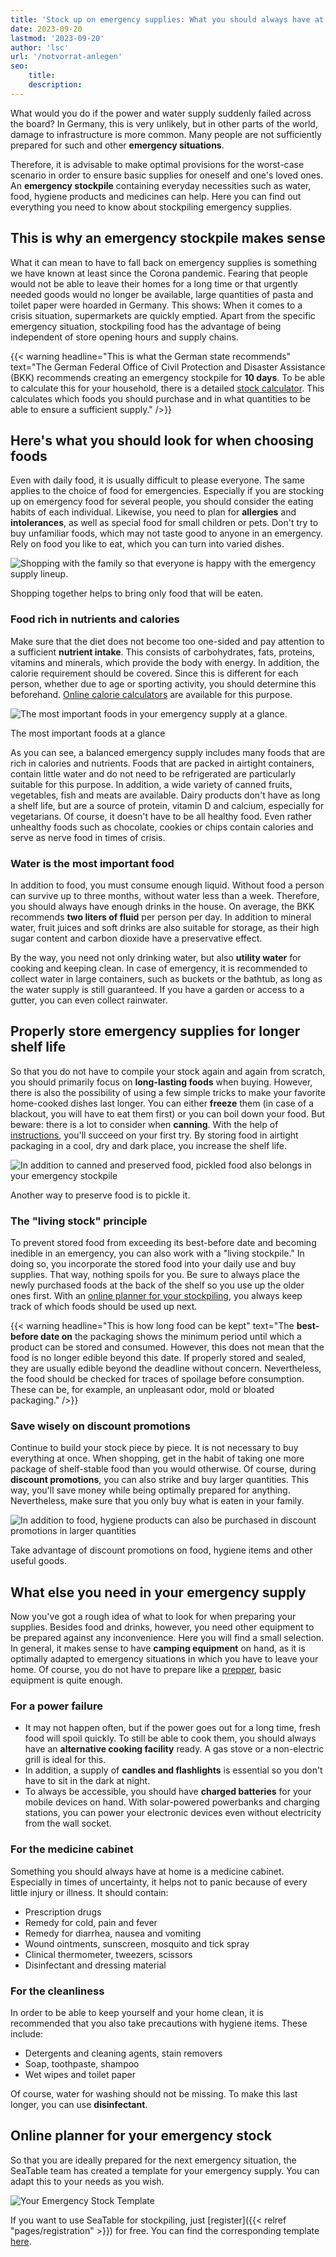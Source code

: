 ```yaml
---
title: 'Stock up on emergency supplies: What you should always have at home'
date: 2023-09-20
lastmod: '2023-09-20'
author: 'lsc'
url: '/notvorrat-anlegen'
seo:
    title:
    description:
---
```


What would you do if the power and water supply suddenly failed across the board? In Germany, this is very unlikely, but in other parts of the world, damage to infrastructure is more common. Many people are not sufficiently prepared for such and other **emergency situations**.

Therefore, it is advisable to make optimal provisions for the worst-case scenario in order to ensure basic supplies for oneself and one's loved ones. An **emergency stockpile** containing everyday necessities such as water, food, hygiene products and medicines can help. Here you can find out everything you need to know about stockpiling emergency supplies.

## This is why an emergency stockpile makes sense

What it can mean to have to fall back on emergency supplies is something we have known at least since the Corona pandemic. Fearing that people would not be able to leave their homes for a long time or that urgently needed goods would no longer be available, large quantities of pasta and toilet paper were hoarded in Germany. This shows: When it comes to a crisis situation, supermarkets are quickly emptied. Apart from the specific emergency situation, stockpiling food has the advantage of being independent of store opening hours and supply chains.

{{< warning headline="This is what the German state recommends" text="The German Federal Office of Civil Protection and Disaster Assistance (BKK) recommends creating an emergency stockpile for **10 days**. To be able to calculate this for your household, there is a detailed [stock calculator](https://www.ernaehrungsvorsorge.de/private-vorsorge/notvorrat/vorratskalkulator). This calculates which foods you should purchase and in what quantities to be able to ensure a sufficient supply." />}}

## Here's what you should look for when choosing foods

Even with daily food, it is usually difficult to please everyone. The same applies to the choice of food for emergencies. Especially if you are stocking up on emergency food for several people, you should consider the eating habits of each individual. Likewise, you need to plan for **allergies** and **intolerances**, as well as special food for small children or pets. Don't try to buy unfamiliar foods, which may not taste good to anyone in an emergency. Rely on food you like to eat, which you can turn into varied dishes.

![Shopping with the family so that everyone is happy with the emergency supply lineup.](images/pexels-gustavo-fring-3985062-min-1-min-711x474.jpg)

Shopping together helps to bring only food that will be eaten.

### Food rich in nutrients and calories

Make sure that the diet does not become too one-sided and pay attention to a sufficient **nutrient intake**. This consists of carbohydrates, fats, proteins, vitamins and minerals, which provide the body with energy. In addition, the calorie requirement should be covered. Since this is different for each person, whether due to age or sporting activity, you should determine this beforehand. [Online calorie calculators](https://www.esn.com/pages/kalorienrechner) are available for this purpose.

![The most important foods in your emergency supply at a glance.](images/Notvorratsliste-1-e1695036643833-711x1101.png)

The most important foods at a glance

As you can see, a balanced emergency supply includes many foods that are rich in calories and nutrients. Foods that are packed in airtight containers, contain little water and do not need to be refrigerated are particularly suitable for this purpose. In addition, a wide variety of canned fruits, vegetables, fish and meats are available. Dairy products don't have as long a shelf life, but are a source of protein, vitamin D and calcium, especially for vegetarians. Of course, it doesn't have to be all healthy food. Even rather unhealthy foods such as chocolate, cookies or chips contain calories and serve as nerve food in times of crisis.

### Water is the most important food

In addition to food, you must consume enough liquid. Without food a person can survive up to three months, without water less than a week. Therefore, you should always have enough drinks in the house. On average, the BKK recommends **two liters of fluid** per person per day. In addition to mineral water, fruit juices and soft drinks are also suitable for storage, as their high sugar content and carbon dioxide have a preservative effect.

By the way, you need not only drinking water, but also **utility water** for cooking and keeping clean. In case of emergency, it is recommended to collect water in large containers, such as buckets or the bathtub, as long as the water supply is still guaranteed. If you have a garden or access to a gutter, you can even collect rainwater.

## Properly store emergency supplies for longer shelf life

So that you do not have to compile your stock again and again from scratch, you should primarily focus on **long-lasting foods** when buying. However, there is also the possibility of using a few simple tricks to make your favorite home-cooked dishes last longer. You can either **freeze** them (in case of a blackout, you will have to eat them first) or you can boil down your food. But beware: there is a lot to consider when **canning**. With the help of [instructions](https://www.oma-kocht.de/wie-einkochen-anleitung-einsteiger-einwecken/), you'll succeed on your first try. By storing food in airtight packaging in a cool, dry and dark place, you increase the shelf life.

![In addition to canned and preserved food, pickled food also belongs in your emergency stockpile](images/cans-881098_640.jpg)

Another way to preserve food is to pickle it.

### The "living stock" principle

To prevent stored food from exceeding its best-before date and becoming inedible in an emergency, you can also work with a "living stockpile." In doing so, you incorporate the stored food into your daily use and buy supplies. That way, nothing spoils for you. Be sure to always place the newly purchased foods at the back of the shelf so you use up the older ones first. With an [online planner for your stockpiling](https://seatable.io/en/notvorrat-anlegen/#Online-Planer_fuer_Ihren_Notvorrat), you always keep track of which foods should be used up next.

{{< warning headline="This is how long food can be kept" text="The **best-before date on** the packaging shows the minimum period until which a product can be stored and consumed. However, this does not mean that the food is no longer edible beyond this date. If properly stored and sealed, they are usually edible beyond the deadline without concern. Nevertheless, the food should be checked for traces of spoilage before consumption. These can be, for example, an unpleasant odor, mold or bloated packaging." />}}

### Save wisely on discount promotions

Continue to build your stock piece by piece. It is not necessary to buy everything at once. When shopping, get in the habit of taking one more package of shelf-stable food than you would otherwise. Of course, during **discount promotions**, you can also strike and buy larger quantities. This way, you'll save money while being optimally prepared for anything. Nevertheless, make sure that you only buy what is eaten in your family.

![In addition to food, hygiene products can also be purchased in discount promotions in larger quantities](images/eduardo-soares-RTPrTSooj0c-unsplash-min-scaled-e1695208799536-711x634.jpg)

Take advantage of discount promotions on food, hygiene items and other useful goods.

## What else you need in your emergency supply

Now you've got a rough idea of what to look for when preparing your supplies. Besides food and drinks, however, you need other equipment to be prepared against any inconvenience. Here you will find a small selection. In general, it makes sense to have **camping equipment** on hand, as it is optimally adapted to emergency situations in which you have to leave your home. Of course, you do not have to prepare like a [prepper](https://www.deutschlandfunk.de/prepper-in-deutschland-immer-bereit-fuer-die-naechste-100.html), basic equipment is quite enough.

### For a power failure

- It may not happen often, but if the power goes out for a long time, fresh food will spoil quickly. To still be able to cook them, you should always have an **alternative cooking facility** ready. A gas stove or a non-electric grill is ideal for this.
- In addition, a supply of **candles and flashlights** is essential so you don't have to sit in the dark at night.
- To always be accessible, you should have **charged batteries** for your mobile devices on hand. With solar-powered powerbanks and charging stations, you can power your electronic devices even without electricity from the wall socket.

### For the medicine cabinet

Something you should always have at home is a medicine cabinet. Especially in times of uncertainty, it helps not to panic because of every little injury or illness. It should contain:

- Prescription drugs
- Remedy for cold, pain and fever
- Remedy for diarrhea, nausea and vomiting
- Wound ointments, sunscreen, mosquito and tick spray
- Clinical thermometer, tweezers, scissors
- Disinfectant and dressing material

### For the cleanliness

In order to be able to keep yourself and your home clean, it is recommended that you also take precautions with hygiene items. These include:

- Detergents and cleaning agents, stain removers
- Soap, toothpaste, shampoo
- Wet wipes and toilet paper

Of course, water for washing should not be missing. To make this last longer, you can use **disinfectant**.

## Online planner for your emergency stock

So that you are ideally prepared for the next emergency situation, the SeaTable team has created a template for your emergency supply. You can adapt this to your needs as you wish.

![Your Emergency Stock Template](images/Vorlage-fuer-Ihren-Notvorrat-1.png)

If you want to use SeaTable for stockpiling, just [register]({{< relref "pages/registration" >}}) for free. You can find the corresponding template [here](https://seatable.io/en/vorlage/xd246xzxtnuset-pxi0xsa/).
